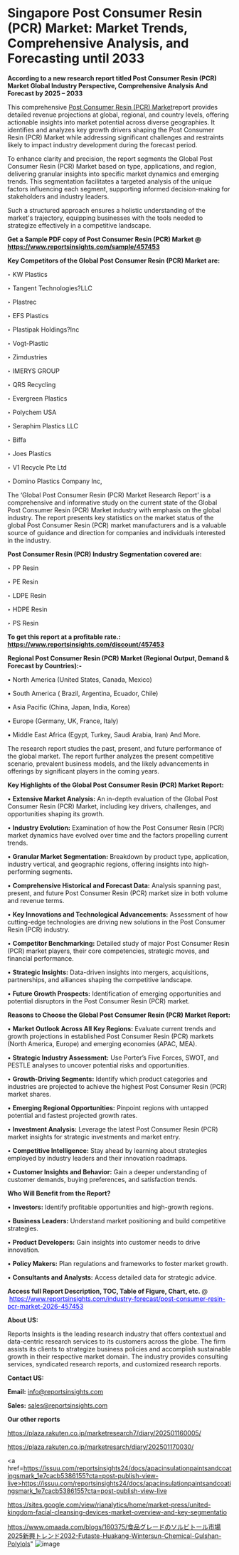 # Singapore Post Consumer Resin  (PCR) Market: Market Trends, Comprehensive Analysis, and Forecasting until 2033

<strong>According to a new research report titled Post Consumer Resin  (PCR) Market Global Industry Perspective, Comprehensive Analysis And Forecast by 2025 – 2033</strong>

This comprehensive <a href=https://www.reportsinsights.com/sample/457453>Post Consumer Resin  (PCR) Market</a>report provides detailed revenue projections at global, regional, and country levels, offering actionable insights into market potential across diverse geographies. It identifies and analyzes key growth drivers shaping the Post Consumer Resin  (PCR) Market while addressing significant challenges and restraints likely to impact industry development during the forecast period.

To enhance clarity and precision, the report segments the Global Post Consumer Resin  (PCR) Market based on type, applications, and region, delivering granular insights into specific market dynamics and emerging trends. This segmentation facilitates a targeted analysis of the unique factors influencing each segment, supporting informed decision-making for stakeholders and industry leaders.

Such a structured approach ensures a holistic understanding of the market's trajectory, equipping businesses with the tools needed to strategize effectively in a competitive landscape.

<strong>Get a Sample PDF copy of Post Consumer Resin  (PCR) Market </strong><strong>@<a href=https://www.reportsinsights.com/sample/457453 style=color:#0000ff;> https://www.reportsinsights.com/sample/457453</a></strong></font>

<strong>Key Competitors of the Global Post Consumer Resin  (PCR) Market are:</strong>

‣ KW Plastics

‣ Tangent Technologies?LLC

‣ Plastrec

‣ EFS Plastics

‣ Plastipak Holdings?Inc

‣ Vogt-Plastic

‣ Zimdustries

‣ IMERYS GROUP

‣ QRS Recycling

‣ Evergreen Plastics

‣ Polychem USA

‣ Seraphim Plastics LLC

‣ Biffa

‣ Joes Plastics

‣ V1 Recycle Pte Ltd

‣ Domino Plastics Company Inc,

The ‘Global Post Consumer Resin  (PCR) Market Research Report’ is a comprehensive and informative study on the current state of the Global Post Consumer Resin  (PCR) Market industry with emphasis on the global industry. The report presents key statistics on the market status of the global Post Consumer Resin  (PCR) market manufacturers and is a valuable source of guidance and direction for companies and individuals interested in the industry.

<strong>Post Consumer Resin  (PCR) Industry Segmentation covered are:</strong>

‣ PP Resin

‣ PE Resin

‣ LDPE Resin

‣ HDPE Resin

‣ PS Resin

<strong>To get this report at a profitable rate.: <a href=https://www.reportsinsights.com/discount/457453 style=color:#0000ff;>https://www.reportsinsights.com/discount/457453</a></strong></font>

<strong>Regional Post Consumer Resin  (PCR) Market (Regional Output, Demand &amp; Forecast by Countries):-</strong>

• North America (United States, Canada, Mexico)

• South America ( Brazil, Argentina, Ecuador, Chile)

• Asia Pacific (China, Japan, India, Korea)

• Europe (Germany, UK, France, Italy)

• Middle East Africa (Egypt, Turkey, Saudi Arabia, Iran) And More.

The research report studies the past, present, and future performance of the global market. The report further analyzes the present competitive scenario, prevalent business models, and the likely advancements in offerings by significant players in the coming years.

<strong>Key Highlights of the Global Post Consumer Resin  (PCR) Market Report:</strong>

• <strong>Extensive Market Analysis:</strong> An in-depth evaluation of the Global Post Consumer Resin  (PCR) Market, including key drivers, challenges, and opportunities shaping its growth.

• <strong>Industry Evolution:</strong> Examination of how the Post Consumer Resin  (PCR) market dynamics have evolved over time and the factors propelling current trends.

• <strong>Granular Market Segmentation:</strong> Breakdown by product type, application, industry vertical, and geographic regions, offering insights into high-performing segments.

• <strong>Comprehensive Historical and Forecast Data:</strong> Analysis spanning past, present, and future Post Consumer Resin  (PCR) market size in both volume and revenue terms.

• <strong>Key Innovations and Technological Advancements:</strong> Assessment of how cutting-edge technologies are driving new solutions in the Post Consumer Resin  (PCR) industry.

• <strong>Competitor Benchmarking:</strong> Detailed study of major Post Consumer Resin  (PCR) market players, their core competencies, strategic moves, and financial performance.

• <strong>Strategic Insights:</strong> Data-driven insights into mergers, acquisitions, partnerships, and alliances shaping the competitive landscape.

• <strong>Future Growth Prospects:</strong> Identification of emerging opportunities and potential disruptors in the Post Consumer Resin  (PCR) market.

<strong>Reasons to Choose the Global Post Consumer Resin  (PCR) Market Report:</strong>

• <strong>Market Outlook Across All Key Regions:</strong> Evaluate current trends and growth projections in established Post Consumer Resin  (PCR) markets (North America, Europe) and emerging economies (APAC, MEA).

• <strong>Strategic Industry Assessment:</strong> Use Porter’s Five Forces, SWOT, and PESTLE analyses to uncover potential risks and opportunities.

• <strong>Growth-Driving Segments:</strong> Identify which product categories and industries are projected to achieve the highest Post Consumer Resin  (PCR) market shares.

• <strong>Emerging Regional Opportunities:</strong> Pinpoint regions with untapped potential and fastest projected growth rates.

• <strong>Investment Analysis:</strong> Leverage the latest Post Consumer Resin  (PCR) market insights for strategic investments and market entry.

• <strong>Competitive Intelligence:</strong> Stay ahead by learning about strategies employed by industry leaders and their innovation roadmaps.

• <strong>Customer Insights and Behavior:</strong> Gain a deeper understanding of customer demands, buying preferences, and satisfaction trends.

<strong>Who Will Benefit from the Report?</strong>

• <strong>Investors:</strong> Identify profitable opportunities and high-growth regions.

• <strong>Business Leaders:</strong> Understand market positioning and build competitive strategies.

• <strong>Product Developers:</strong> Gain insights into customer needs to drive innovation.

• <strong>Policy Makers:</strong> Plan regulations and frameworks to foster market growth.

• <strong>Consultants and Analysts:</strong> Access detailed data for strategic advice.
</ul>
<strong>Access full Report Description, TOC, Table of Figure, Chart, etc. </strong>@  <a href=https://www.reportsinsights.com/industry-forecast/post-consumer-resin-pcr-market-2026-457453 style=color:#0000ff;>https://www.reportsinsights.com/industry-forecast/post-consumer-resin-pcr-market-2026-457453</a></font>

<strong><strong>About US</strong>:</strong>

Reports Insights is the leading research industry that offers contextual and data-centric research services to its customers across the globe. The firm assists its clients to strategize business policies and accomplish sustainable growth in their respective market domain. The industry provides consulting services, syndicated research reports, and customized research reports.

<strong>Contact US:</strong>

<p class=""""><b>Email:</b> <a href=mailto:info@reportsinsights.com>info@reportsinsights.com</a></p>
<p class=""""><b>Sales:</b> <a href=mailto:sales@reportsinsights.com>sales@reportsinsights.com</a></p>

<strong>Our other reports</strong>

<a href=https://plaza.rakuten.co.jp/marketresearch7/diary/202501160005/>https://plaza.rakuten.co.jp/marketresearch7/diary/202501160005/</a>

<a href=https://plaza.rakuten.co.jp/marketresarch/diary/202501170030/>https://plaza.rakuten.co.jp/marketresarch/diary/202501170030/</a>

<a href=https://issuu.com/reportsinsights24/docs/apacinsulationpaintsandcoatingsmark_1e7cacb5386155?cta=post-publish-view-live>https://issuu.com/reportsinsights24/docs/apacinsulationpaintsandcoatingsmark_1e7cacb5386155?cta=post-publish-view-live</a>

<a href=https://sites.google.com/view/rianalytics/home/market-press/united-kingdom-facial-cleansing-devices-market-overview-and-key-segmentatio>https://sites.google.com/view/rianalytics/home/market-press/united-kingdom-facial-cleansing-devices-market-overview-and-key-segmentatio</a>

<a href=https://www.omaada.com/blogs/160375/食品グレードのソルビトール市場2025新興トレンド2032-Futaste-Huakang-Wintersun-Chemical-Gulshan-Polylols>https://www.omaada.com/blogs/160375/食品グレードのソルビトール市場2025新興トレンド2032-Futaste-Huakang-Wintersun-Chemical-Gulshan-Polylols</a>"
![image](https://github.com/user-attachments/assets/80c463c8-c6c6-4dac-bc37-23b6d221feeb)
